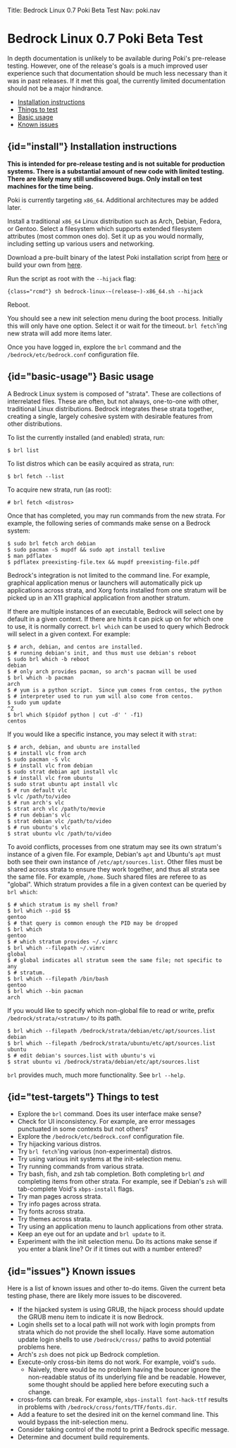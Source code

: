 Title: Bedrock Linux 0.7 Poki Beta Test
Nav: poki.nav

Bedrock Linux 0.7 Poki Beta Test
================================

In depth documentation is unlikely to be available during Poki's pre-release
testing.  However, one of the release's goals is a much improved user
experience such that documentation should be much less necessary than it was in
past releases.  If it met this goal, the currently limited documentation should
not be a major hindrance.

- [Installation instructions](#install)
- [Things to test](#test-targets)
- [Basic usage](#basic-usage)
- [Known issues](#issues)

## {id="install"} Installation instructions

**This is intended for pre-release testing and is not suitable for production systems.  There is a substantial amount of new code with limited testing.  There are likely many still undiscovered bugs.  Only install on test machines for the time being.**

Poki is currently targeting `x86_64`.  Additional architectures may be added later.

Install a traditional `x86_64` Linux distribution such as Arch, Debian, Fedora,
or Gentoo.  Select a filesystem which supports extended filesystem attributes
(most common ones do).  Set it up as you would normally, including setting up
various users and networking.

Download a pre-built binary of the latest Poki installation script from
[here](https://raw.githubusercontent.com/bedrocklinux/bedrocklinux-userland/0.7/releases) or build your own from [here](https://github.com/bedrocklinux/bedrocklinux-userland/tree/0.7).

Run the script as root with the `--hijack` flag:

    {class="rcmd"} sh bedrock-linux-~(release~)-x86_64.sh --hijack

Reboot.

You should see a new init selection menu during the boot process.  Initially
this will only have one option.  Select it or wait for the timeout.  `brl
fetch`'ing new strata will add more items later.

Once you have logged in, explore the `brl` command and the
`/bedrock/etc/bedrock.conf` configuration file.

## {id="basic-usage"} Basic usage

A Bedrock Linux system is composed of "strata".  These are collections of
interrelated files.  These are often, but not always, one-to-one with other,
traditional Linux distributions.  Bedrock integrates these strata together,
creating a single, largely cohesive system with desirable features from other
distributions.

To list the currently installed (and enabled) strata, run:

	$ brl list

To list distros which can be easily acquired as strata, run:

	$ brl fetch --list

To acquire new strata, run (as root):

	# brl fetch <distros>

Once that has completed, you may run commands from the new strata.  For
example, the following series of commands make sense on a Bedrock system:

	$ sudo brl fetch arch debian
	$ sudo pacman -S mupdf && sudo apt install texlive
	$ man pdflatex
	$ pdflatex preexisting-file.tex && mupdf preexisting-file.pdf

Bedrock's integration is not limited to the command line.  For example,
graphical application menus or launchers will automatically pick up
applications across strata, and Xorg fonts installed from one stratum will be
picked up in an X11 graphical application from another stratum.

If there are multiple instances of an executable, Bedrock will select one by
default in a given context.  If there are hints it can pick up on for which one
to use, it is normally correct.  `brl which` can be used to query which Bedrock
will select in a given context.  For example:

	$ # arch, debian, and centos are installed.
	$ # running debian's init, and thus must use debian's reboot
	$ sudo brl which -b reboot
	debian
	$ # only arch provides pacman, so arch's pacman will be used
	$ brl which -b pacman
	arch
	$ # yum is a python script.  Since yum comes from centos, the python
	$ # interpreter used to run yum will also come from centos.
	$ sudo yum update
	^Z
	$ brl which $(pidof python | cut -d' ' -f1)
	centos

If you would like a specific instance, you may select it with `strat`:

	$ # arch, debian, and ubuntu are installed
	$ # install vlc from arch
	$ sudo pacman -S vlc
	$ # install vlc from debian
	$ sudo strat debian apt install vlc
	$ # install vlc from ubuntu
	$ sudo strat ubuntu apt install vlc
	$ # run default vlc
	$ vlc /path/to/video
	$ # run arch's vlc
	$ strat arch vlc /path/to/movie
	$ # run debian's vlc
	$ strat debian vlc /path/to/video
	$ # run ubuntu's vlc
	$ strat ubuntu vlc /path/to/video

To avoid conflicts, processes from one stratum may see its own stratum's
instance of a given file.  For example, Debian's `apt` and Ubuntu's `apt` must
both see their own instance of `/etc/apt/sources.list`.  Other files must be
shared across strata to ensure they work together, and thus all strata see the
same file.  For example, `/home`.  Such shared files are referee to as
"global".  Which stratum provides a file in a given context can be queried by
`brl which`:

	$ # which stratum is my shell from?
	$ brl which --pid $$
	gentoo
	$ # that query is common enough the PID may be dropped
	$ brl which
	gentoo
	$ # which stratum provides ~/.vimrc
	$ brl which --filepath ~/.vimrc
	global
	$ # global indicates all stratum seem the same file; not specific to any
	$ # stratum.
	$ brl which --filepath /bin/bash
	gentoo
	$ brl which --bin pacman
	arch

If you would like to specify which non-global file to read or write, prefix
`/bedrock/strata/<stratum>/` to its path.

	$ brl which --filepath /bedrock/strata/debian/etc/apt/sources.list
	debian
	$ brl which --filepath /bedrock/strata/ubuntu/etc/apt/sources.list
	ubuntu
	$ # edit debian's sources.list with ubuntu's vi
	$ strat ubuntu vi /bedrock/strata/debian/etc/apt/sources.list

`brl` provides much, much more functionality.  See `brl --help`.


## {id="test-targets"} Things to test

- Explore the `brl` command.  Does its user interface make sense?
- Check for UI inconsistency.  For example, are error messages punctuated in
  some contexts but not others?
- Explore the `/bedrock/etc/bedrock.conf` configuration file.
- Try hijacking various distros.
- Try `brl fetch`'ing various (non-experimental) distros.
- Try using various init systems at the init-selection menu.
- Try running commands from various strata.
- Try bash, fish, and zsh tab completion.  Both completing `brl` *and* completing items from other strata.  For example, see if Debian's `zsh` will tab-complete Void's `xbps-install` flags.
- Try man pages across strata.
- Try info pages across strata.
- Try fonts across strata.
- Try themes across strata.
- Try using an application menu to launch applications from other strata.
- Keep an eye out for an update and `brl update` to it.
- Experiment with the init selection menu.  Do its actions make sense if you enter a blank line?  Or if it times out with a number entered?

## {id="issues"} Known issues

Here is a list of known issues and other to-do items.  Given the current beta testing phase, there are likely more issues to be discovered.

- If the hijacked system is using GRUB, the hijack process should update the GRUB menu item to indicate it is now Bedrock.
- Login shells set to a local path will not work with login prompts from strata which do not provide the shell locally.  Have some automation update login shells to use `/bedrock/cross/` paths to avoid potential problems here.
- Arch's `zsh` does not pick up Bedrock completion.
- Execute-only cross-bin items do not work.  For example, void's `sudo`.
	- Naively, there would be no problem having the bouncer ignore the non-readable status of its underlying file and be readable.  However, some thought should be applied here before executing such a change.
- cross-fonts can break.  For example, `xbps-install font-hack-ttf` results in problems with `/bedrock/cross/fonts/TTF/fonts.dir`.
- Add a feature to set the desired init on the kernel command line.  This would bypass the init-selection menu.
- Consider taking control of the motd to print a Bedrock specific message.
- Determine and document build requirements.
